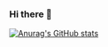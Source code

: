 ### Hi there 👋

[![Anurag's GitHub stats](https://github-readme-stats.vercel.app/api?username=iopebiel)](https://github.com/iopebiel/github-readme-stats)

<!--
**iopebiel/iopebiel** is a ✨ _special_ ✨ repository because its `README.md` (this file) appears on your GitHub profile.

Here are some ideas to get you started:

- 🔭 I’m currently working on ...
- 🌱 I’m currently learning ...
- 👯 I’m looking to collaborate on ...
- 🤔 I’m looking for help with ...
- 💬 Ask me about ...
- 📫 How to reach me: ...
- 😄 Pronouns: ...
- ⚡ Fun fact: ...
-->
